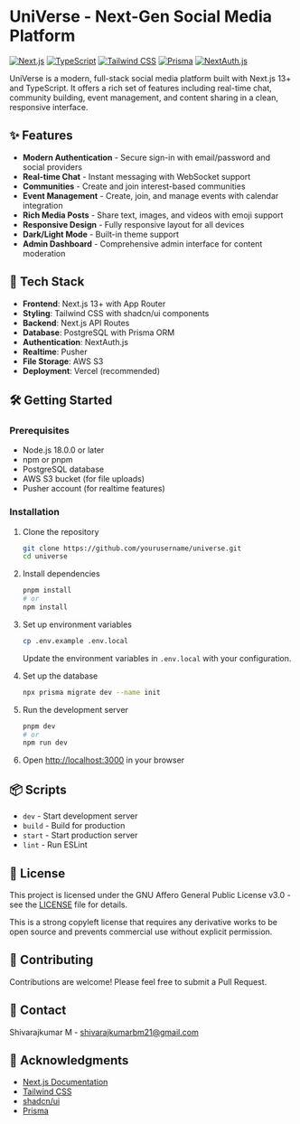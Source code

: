 # UniVerse - Next-Gen Social Media Platform

[![Next.js](https://img.shields.io/badge/Next.js-13.4.19-black?style=for-the-badge&logo=next.js)](https://nextjs.org/)
[![TypeScript](https://img.shields.io/badge/TypeScript-5.2.2-3178C6?style=for-the-badge&logo=typescript)](https://www.typescriptlang.org/)
[![Tailwind CSS](https://img.shields.io/badge/Tailwind_CSS-3.3.3-38B2AC?style=for-the-badge&logo=tailwind-css)](https://tailwindcss.com/)
[![Prisma](https://img.shields.io/badge/Prisma-5.2.0-2D3748?style=for-the-badge&logo=prisma)](https://www.prisma.io/)
[![NextAuth.js](https://img.shields.io/badge/NextAuth.js-4.24.5-000000?style=for-the-badge)](https://next-auth.js.org/)

UniVerse is a modern, full-stack social media platform built with Next.js 13+ and TypeScript. It offers a rich set of features including real-time chat, community building, event management, and content sharing in a clean, responsive interface.

## ✨ Features

- **Modern Authentication** - Secure sign-in with email/password and social providers
- **Real-time Chat** - Instant messaging with WebSocket support
- **Communities** - Create and join interest-based communities
- **Event Management** - Create, join, and manage events with calendar integration
- **Rich Media Posts** - Share text, images, and videos with emoji support
- **Responsive Design** - Fully responsive layout for all devices
- **Dark/Light Mode** - Built-in theme support
- **Admin Dashboard** - Comprehensive admin interface for content moderation

## 🚀 Tech Stack

- **Frontend**: Next.js 13+ with App Router
- **Styling**: Tailwind CSS with shadcn/ui components
- **Backend**: Next.js API Routes
- **Database**: PostgreSQL with Prisma ORM
- **Authentication**: NextAuth.js
- **Realtime**: Pusher
- **File Storage**: AWS S3
- **Deployment**: Vercel (recommended)

## 🛠️ Getting Started

### Prerequisites

- Node.js 18.0.0 or later
- npm or pnpm
- PostgreSQL database
- AWS S3 bucket (for file uploads)
- Pusher account (for realtime features)

### Installation

1. Clone the repository
   ```bash
   git clone https://github.com/yourusername/universe.git
   cd universe
   ```

2. Install dependencies
   ```bash
   pnpm install
   # or
   npm install
   ```

3. Set up environment variables
   ```bash
   cp .env.example .env.local
   ```
   Update the environment variables in `.env.local` with your configuration.

4. Set up the database
   ```bash
   npx prisma migrate dev --name init
   ```

5. Run the development server
   ```bash
   pnpm dev
   # or
   npm run dev
   ```

6. Open [http://localhost:3000](http://localhost:3000) in your browser

## 📦 Scripts

- `dev` - Start development server
- `build` - Build for production
- `start` - Start production server
- `lint` - Run ESLint

## 📝 License

This project is licensed under the GNU Affero General Public License v3.0 - see the [LICENSE](LICENSE) file for details.

This is a strong copyleft license that requires any derivative works to be open source and prevents commercial use without explicit permission.

## 🤝 Contributing

Contributions are welcome! Please feel free to submit a Pull Request.

## 📧 Contact

Shivarajkumar M - shivarajkumarbm21@gmail.com

## 🙏 Acknowledgments

- [Next.js Documentation](https://nextjs.org/docs)
- [Tailwind CSS](https://tailwindcss.com/)
- [shadcn/ui](https://ui.shadcn.com/)
- [Prisma](https://www.prisma.io/)
